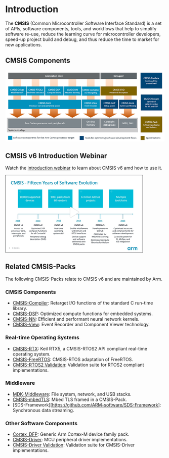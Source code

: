 # Introduction

The **CMSIS** (Common Microcontroller Software Interface Standard) is a set of APIs, software components, tools, and workflows that help to simplify software re-use, reduce the learning curve for microcontroller developers, speed-up project build and debug, and thus reduce the time to market for new applications.

## CMSIS Components

![CMSIS Components Overview](./images/cmsis_components.png)

## CMSIS v6 Introduction Webinar

Watch the [introduction webinar](https://on-demand.arm.com/flow/arm/devhub/sessionCatalog/page/pubSessCatalog/session/1705915235972001vEdN) to learn about CMSIS v6 amd how to use it.

[![CMSIS v6 Introduction Webinar](./images/cmsis6introwebinar.png)](https://on-demand.arm.com/flow/arm/devhub/sessionCatalog/page/pubSessCatalog/session/1705915235972001vEdN)

## Related CMSIS-Packs

The following CMSIS-Packs relate to CMSIS v6 and are maintained by Arm.

### CMSIS Components

- [CMSIS-Compiler](https://www.keil.arm.com/packs/cmsis-compiler-arm): Retarget I/O functions of the standard C run-time library.
- [CMSIS-DSP](https://www.keil.arm.com/packs/cmsis-dsp-arm/): Optimized compute functions for embedded systems.
- [CMSIS-NN](https://www.keil.arm.com/packs/cmsis-nn-arm): Efficient and performant neural network kernels.
- [CMSIS-View](https://www.keil.arm.com/packs/cmsis-view-arm): Event Recorder and Component Viewer technology.

### Real-time Operating Systems

- [CMSIS-RTX](https://www.keil.arm.com/packs/cmsis-rtx-arm): Keil RTX5, a CMSIS-RTOS2 API compliant real-time operating system.
- [CMSIS-FreeRTOS](https://github.com/ARM-software/CMSIS-FreeRTOS): CMSIS-RTOS adaptation of FreeRTOS.
- [CMSIS-RTOS2 Validation](https://github.com/arm-software/CMSIS-RTOS2_Validation): Validation suite for RTOS2 compliant implementations.

### Middleware

- [MDK-Middleware](https://www.keil.arm.com/packs/mdk-middleware-keil): File system, network, and USB stacks.
- [CMSIS-mbedTLS](https://github.com/ARM-software/CMSIS-mbedTLS): Mbed TLS framed in a CMSIS-Pack.
- [SDS-Framework][https://github.com/ARM-software/SDS-Framework]: Synchronous data streaming.

### Other Software Components

- [Cortex_DFP](https://github.com/ARM-software/CMSIS-DFP): Generic Arm Cortex-M device family pack.
- [CMSIS-Driver](https://github.com/ARM-software/CMSIS-Driver): MCU peripheral driver implementations.
- [CMSIS-Driver Validation](https://github.com/ARM-software/CMSIS-Driver_Validation/): Validation suite for CMSIS-Driver implementations.
